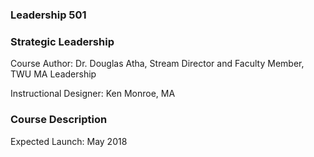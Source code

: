 ### Leadership 501

### Strategic Leadership

Course Author: Dr. Douglas Atha, Stream Director and Faculty Member, TWU MA Leadership

Instructional Designer: Ken Monroe, MA

### Course Description



Expected Launch: May 2018



